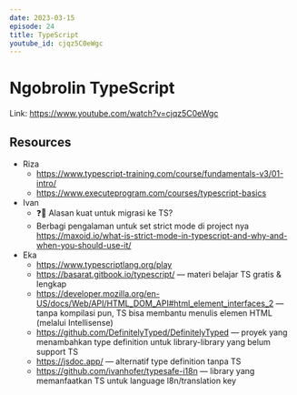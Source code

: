 ```yaml
---
date: 2023-03-15
episode: 24
title: TypeScript
youtube_id: cjqz5C0eWgc
---
```


# Ngobrolin TypeScript

Link: https://www.youtube.com/watch?v=cjqz5C0eWgc

## Resources

- Riza
  - https://www.typescript-training.com/course/fundamentals-v3/01-intro/
  - https://www.executeprogram.com/courses/typescript-basics
- Ivan
  - ❓💭 Alasan kuat untuk migrasi ke TS?
  - Berbagi pengalaman untuk set strict mode di project nya https://maxoid.io/what-is-strict-mode-in-typescript-and-why-and-when-you-should-use-it/ 
- Eka
	- https://www.typescriptlang.org/play 
	- https://basarat.gitbook.io/typescript/ — materi belajar TS gratis & lengkap
	- https://developer.mozilla.org/en-US/docs/Web/API/HTML_DOM_API#html_element_interfaces_2 — tanpa kompilasi pun, TS bisa membantu menulis elemen HTML (melalui Intellisense)
	- https://github.com/DefinitelyTyped/DefinitelyTyped — proyek yang menambahkan type definition untuk library-library yang belum support TS
	- https://jsdoc.app/ — alternatif type definition tanpa TS
	- https://github.com/ivanhofer/typesafe-i18n — library yang memanfaatkan TS untuk language l8n/translation key
